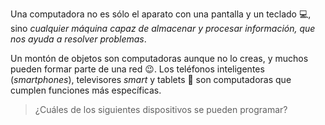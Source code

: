 Una computadora no es sólo el aparato con una pantalla y un teclado :computer:, sino _cualquier máquina capaz de almacenar y procesar información, que nos ayuda a resolver problemas_.

Un montón de objetos son computadoras aunque no lo creas, y muchos pueden formar parte de una red :wink:. Los teléfonos inteligentes (_smartphones_), televisores _smart_ y tablets :iphone: son computadoras que cumplen funciones más específicas.

> ¿Cuáles de los siguientes dispositivos se pueden programar?

